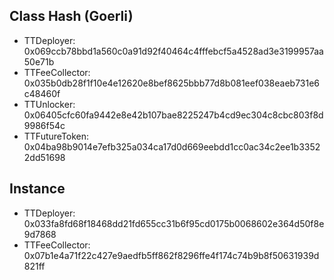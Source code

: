 ## Class Hash (Goerli)

- TTDeployer: 0x069ccb78bbd1a560c0a91d92f40464c4fffebcf5a4528ad3e3199957aa50e71b
- TTFeeCollector: 0x035b0db28f1f10e4e12620e8bef8625bbb77d8b081eef038eaeb731e6c48460f
- TTUnlocker: 0x06405cfc60fa9442e8e42b107bae8225247b4cd9ec304c8cbc803f8d9986f54c
- TTFutureToken: 0x04ba98b9014e7efb325a034ca17d0d669eebdd1cc0ac34c2ee1b33522dd51698

## Instance

- TTDeployer: 0x033fa8fd68f18468dd21fd655cc31b6f95cd0175b0068602e364d50f8e9d7868
- TTFeeCollector: 0x07b1e4a71f22c427e9aedfb5ff862f8296ffe4f174c74b9b8f50631939d821ff
